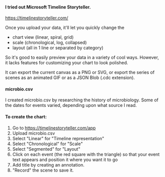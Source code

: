 #### I tried out Microsoft Timeline Storyteller. 
https://timelinestoryteller.com/

Once you upload your data, it'll let you quickly change the
* chart view (linear, spiral, grid)
* scale (chronological, log, collapsed)
* layout (all in 1 line or separated by category)

So it's good to easily preview your data in a variety of cool ways.
However, it lacks features for customizing your chart to look polished.

It can export the current canvas as a PNG or SVG, or export the series of scenes as an animated GIF or as a JSON Blob (.cdc extension).


#### microbio.csv

I created microbio.csv by researching the history of microbiology.
Some of the dates for events varied, depending upon what source I read.


#### To create the chart:
1) Go to https://timelinestoryteller.com/app
2) Upload microbio.csv
3) Select "Linear" for "Timeline representation"
4) Select "Chronological" for "Scale"
5) Select "Segmented" for "Layout"
6) Click on each event (the red square with the triangle) 
   so that your event text appears and position it where you want it to go
7) Add title by creating an annotation.
8) "Record" the scene to save it.
